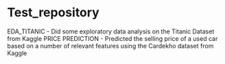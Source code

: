 # Test_repository
EDA_TITANIC - Did some exploratory data analysis on the Titanic Dataset from Kaggle
PRICE PREDICTION - Predicted the selling price of a used car based on a number of relevant features using the Cardekho dataset from Kaggle

